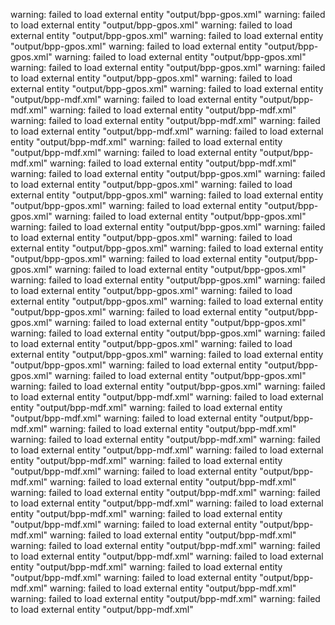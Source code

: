 warning: failed to load external entity "output/bpp-gpos.xml"
warning: failed to load external entity "output/bpp-gpos.xml"
warning: failed to load external entity "output/bpp-gpos.xml"
warning: failed to load external entity "output/bpp-gpos.xml"
warning: failed to load external entity "output/bpp-gpos.xml"
warning: failed to load external entity "output/bpp-gpos.xml"
warning: failed to load external entity "output/bpp-gpos.xml"
warning: failed to load external entity "output/bpp-gpos.xml"
warning: failed to load external entity "output/bpp-gpos.xml"
warning: failed to load external entity "output/bpp-mdf.xml"
warning: failed to load external entity "output/bpp-mdf.xml"
warning: failed to load external entity "output/bpp-mdf.xml"
warning: failed to load external entity "output/bpp-mdf.xml"
warning: failed to load external entity "output/bpp-mdf.xml"
warning: failed to load external entity "output/bpp-mdf.xml"
warning: failed to load external entity "output/bpp-mdf.xml"
warning: failed to load external entity "output/bpp-mdf.xml"
warning: failed to load external entity "output/bpp-mdf.xml"
warning: failed to load external entity "output/bpp-gpos.xml"
warning: failed to load external entity "output/bpp-gpos.xml"
warning: failed to load external entity "output/bpp-gpos.xml"
warning: failed to load external entity "output/bpp-gpos.xml"
warning: failed to load external entity "output/bpp-gpos.xml"
warning: failed to load external entity "output/bpp-gpos.xml"
warning: failed to load external entity "output/bpp-gpos.xml"
warning: failed to load external entity "output/bpp-gpos.xml"
warning: failed to load external entity "output/bpp-gpos.xml"
warning: failed to load external entity "output/bpp-gpos.xml"
warning: failed to load external entity "output/bpp-gpos.xml"
warning: failed to load external entity "output/bpp-gpos.xml"
warning: failed to load external entity "output/bpp-gpos.xml"
warning: failed to load external entity "output/bpp-gpos.xml"
warning: failed to load external entity "output/bpp-gpos.xml"
warning: failed to load external entity "output/bpp-gpos.xml"
warning: failed to load external entity "output/bpp-gpos.xml"
warning: failed to load external entity "output/bpp-gpos.xml"
warning: failed to load external entity "output/bpp-gpos.xml"
warning: failed to load external entity "output/bpp-gpos.xml"
warning: failed to load external entity "output/bpp-gpos.xml"
warning: failed to load external entity "output/bpp-gpos.xml"
warning: failed to load external entity "output/bpp-gpos.xml"
warning: failed to load external entity "output/bpp-gpos.xml"
warning: failed to load external entity "output/bpp-gpos.xml"
warning: failed to load external entity "output/bpp-mdf.xml"
warning: failed to load external entity "output/bpp-mdf.xml"
warning: failed to load external entity "output/bpp-mdf.xml"
warning: failed to load external entity "output/bpp-mdf.xml"
warning: failed to load external entity "output/bpp-mdf.xml"
warning: failed to load external entity "output/bpp-mdf.xml"
warning: failed to load external entity "output/bpp-mdf.xml"
warning: failed to load external entity "output/bpp-mdf.xml"
warning: failed to load external entity "output/bpp-mdf.xml"
warning: failed to load external entity "output/bpp-mdf.xml"
warning: failed to load external entity "output/bpp-mdf.xml"
warning: failed to load external entity "output/bpp-mdf.xml"
warning: failed to load external entity "output/bpp-mdf.xml"
warning: failed to load external entity "output/bpp-mdf.xml"
warning: failed to load external entity "output/bpp-mdf.xml"
warning: failed to load external entity "output/bpp-mdf.xml"
warning: failed to load external entity "output/bpp-mdf.xml"
warning: failed to load external entity "output/bpp-mdf.xml"
warning: failed to load external entity "output/bpp-mdf.xml"
warning: failed to load external entity "output/bpp-mdf.xml"
warning: failed to load external entity "output/bpp-mdf.xml"
warning: failed to load external entity "output/bpp-mdf.xml"
warning: failed to load external entity "output/bpp-mdf.xml"
warning: failed to load external entity "output/bpp-mdf.xml"
warning: failed to load external entity "output/bpp-mdf.xml"
